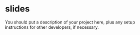 # slides

You should put a description of your project here, plus any setup instructions for other developers, if necessary.